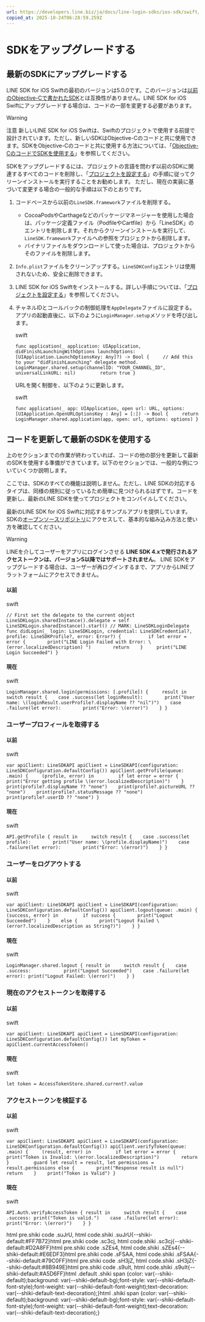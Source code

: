 ```yaml
---
url: https://developers.line.biz/ja/docs/line-login-sdks/ios-sdk/swift/migration-guide/
copied_at: 2025-10-24T06:28:59.259Z
---
```

# SDKをアップグレードする

## 最新のSDKにアップグレードする

LINE SDK for iOS Swiftの最初のバージョンは5.0.0です。このバージョンは[以前のObjective-Cで書かれたSDK](https://developers.line.biz/ja/docs/line-login-sdks/ios-sdk/deprecated/objective-c-v41/overview/)とは互換性がありません。LINE SDK for iOS Swiftにアップグレードする場合は、コードの一部を変更する必要があります。

> [!WARNING]
> 注意
> 新しいLINE SDK for iOS Swiftは、Swiftのプロジェクトで使用する前提で設計されています。ただし、新しいSDKはObjective-Cのコードと共に使用できます。SDKをObjective-Cのコードと共に使用する方法については、「[Objective-CのコードでSDKを使用する](https://developers.line.biz/ja/docs/line-login-sdks/ios-sdk/swift/using-objc/)」を参照してください。

SDKをアップグレードするには、プロジェクトの言語を問わず以前のSDKに関連するすべてのコードを削除し、「[プロジェクトを設定する](https://developers.line.biz/ja/docs/line-login-sdks/ios-sdk/swift/setting-up-project/)」の手順に従ってクリーンインストールを実行することをお勧めします。 ただし、現在の実装に基づいて変更する場合の一般的な手順は以下のとおりです。

1.  コードベースから以前の`LineSDK.framework`ファイルを削除する。
    *   CocoaPodsやCarthageなどのパッケージマネージャーを使用した場合は、パッケージ定義ファイル（PodfileやCartfile）から「LineSDK」のエントリを削除します。それからクリーンインストールを実行して、`LineSDK.framework`ファイルへの参照をプロジェクトから削除します。
    *   バイナリファイルをダウンロードして使った場合は、プロジェクトからそのファイルを削除します。
2.  `Info.plist`ファイルをクリーンアップする。`LineSDKConfig`エントリは使用されないため、安全に削除できます。
3.  LINE SDK for iOS Swiftをインストールする。詳しい手順については、「[プロジェクトを設定する](https://developers.line.biz/ja/docs/line-login-sdks/ios-sdk/swift/setting-up-project/)」を参照してください。
4.  チャネルIDとコールバックの制御処理を`AppDelegate`ファイルに設定する。  
    アプリの起動直後に、以下のように`LoginManager.setup`メソッドを呼び出します。
    
    swift
    
    `func application(_ application: UIApplication, didFinishLaunchingWithOptions launchOptions: [UIApplication.LaunchOptionsKey: Any]?) -> Bool {     // Add this to your "didFinishLaunching" delegate method.    LoginManager.shared.setup(channelID: "YOUR_CHANNEL_ID", universalLinkURL: nil)         return true }`
    
      
    URLを開く制御を、以下のように更新します。
    
    swift
    
    `func application(_ app: UIApplication, open url: URL, options: [UIApplication.OpenURLOptionsKey : Any] = [:]) -> Bool {     return LoginManager.shared.application(app, open: url, options: options) }`
    

## コードを更新して最新のSDKを使用する

上のセクションまでの作業が終わっていれば、コードの他の部分を更新して最新のSDKを使用する準備ができています。以下のセクションでは、一般的な例についていくつか説明します。

ここでは、SDKのすべての機能は説明しません。ただし、LINE SDKの対応するタイプは、同様の規則に従っているため簡単に見つけられるはずです。コードを更新し、最新のLINE SDKを使ってプロジェクトをコンパイルしてください。

最新のLINE SDK for iOS Swiftに対応するサンプルアプリを提供しています。SDKの[オープンソースリポジトリ](https://github.com/line/line-sdk-ios-swift)にアクセスして、基本的な組み込み方法と使い方を確認してください。

> [!WARNING]
> LINEを介してユーザーをアプリにログインさせる
> **LINE SDK 4.xで発行されるアクセストークンは、バージョン5以降ではサポートされません**。 LINE SDKをアップグレードする場合は、ユーザーが再ログインするまで、アプリからLINEプラットフォームにアクセスできません。

#### 以前

swift

`// First set the delegate to the current object LineSDKLogin.sharedInstance().delegate = self LineSDKLogin.sharedInstance().start() // MARK: LineSDKLoginDelegate func didLogin(_ login: LineSDKLogin, credential: LineSDKCredential?, profile: LineSDKProfile?, error: Error?) {          if let error = error {        print("LINE Login Failed with Error: \(error.localizedDescription) ")        return    }     print("LINE Login Succeeded") }`

#### 現在

swift

`LoginManager.shared.login(permissions: [.profile]) {     result in    switch result {    case .success(let loginResult):        print("User name: \(loginResult.userProfile?.displayName ?? "nil")")    case .failure(let error):        print("Error: \(error)")    } }`

### ユーザープロフィールを取得する

#### 以前

swift

`var apiClient: LineSDKAPI apiClient = LineSDKAPI(configuration: LineSDKConfiguration.defaultConfig()) apiClient.getProfile(queue: .main) {     (profile, error) in         if let error = error {        print("Error getting profile \(error.localizedDescription)")    }         print(profile?.displayName ?? "none")    print(profile?.pictureURL ?? "none")    print(profile?.statusMessage ?? "none")    print(profile?.userID ?? "none") }`

#### 現在

swift

`API.getProfile { result in     switch result {    case .success(let profile):        print("User name: \(profile.displayName)")    case .failure(let error):        print("Error: \(error)")    } }`

### ユーザーをログアウトする

#### 以前

swift

`var apiClient: LineSDKAPI apiClient = LineSDKAPI(configuration: LineSDKConfiguration.defaultConfig()) apiClient.logout(queue: .main) {     (success, error) in         if success {        print("Logout Succeeded")    }    else {        print("Logout Failed \(error?.localizedDescription as String?)")    } }`

#### 現在

swift

`LoginManager.shared.logout { result in     switch result {    case .success:            print("Logout Succeeded")    case .failure(let error): print("Logout Failed: \(error)")    } }`

### 現在のアクセストークンを取得する

#### 以前

swift

`var apiClient: LineSDKAPI apiClient = LineSDKAPI(configuration: LineSDKConfiguration.defaultConfig()) let myToken = apiClient.currentAccessToken()`

#### 現在

swift

`let token = AccessTokenStore.shared.current?.value`

### アクセストークンを検証する

#### 以前

swift

`var apiClient: LineSDKAPI apiClient = LineSDKAPI(configuration: LineSDKConfiguration.defaultConfig()) apiClient.verifyToken(queue: .main) {     (result, error) in         if let error = error {        print("Token is Invalid: \(error.localizedDescription)")        return    }         guard let result = result, let permissions = result.permissions else {        print("Response result is null")        return    }    print("Token is Valid") }`

#### 現在

swift

`API.Auth.verifyAccessToken { result in     switch result {    case .success: print("Token is valid.")    case .failure(let error): print("Error: \(error)")    } }`

html pre.shiki code .suJrU, html code.shiki .suJrU{--shiki-default:#FF7B72}html pre.shiki code .sc3cj, html code.shiki .sc3cj{--shiki-default:#D2A8FF}html pre.shiki code .sZEs4, html code.shiki .sZEs4{--shiki-default:#E6EDF3}html pre.shiki code .sFSAA, html code.shiki .sFSAA{--shiki-default:#79C0FF}html pre.shiki code .sH3jZ, html code.shiki .sH3jZ{--shiki-default:#8B949E}html pre.shiki code .s9uIt, html code.shiki .s9uIt{--shiki-default:#A5D6FF}html .default .shiki span {color: var(--shiki-default);background: var(--shiki-default-bg);font-style: var(--shiki-default-font-style);font-weight: var(--shiki-default-font-weight);text-decoration: var(--shiki-default-text-decoration);}html .shiki span {color: var(--shiki-default);background: var(--shiki-default-bg);font-style: var(--shiki-default-font-style);font-weight: var(--shiki-default-font-weight);text-decoration: var(--shiki-default-text-decoration);}